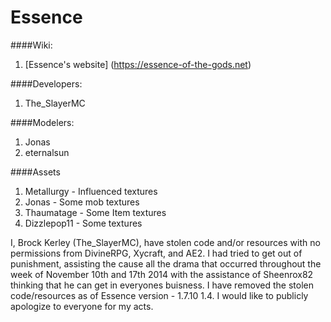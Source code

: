 Essence
=======

####Wiki:
1. [Essence's website] (https://essence-of-the-gods.net)

####Developers:
1. The_SlayerMC

####Modelers:
1. Jonas
2. eternalsun

####Assets
1. Metallurgy - Influenced textures
2. Jonas - Some mob textures
3. Thaumatage - Some Item textures
4. Dizzlepop11 - Some textures


I, Brock Kerley (The_SlayerMC), have stolen code and/or resources with no permissions from DivineRPG, Xycraft, and AE2. I had tried to get out of punishment, assisting the cause all the drama that occurred throughout the week of November 10th and 17th 2014 with the assistance of Sheenrox82 thinking that he can get in everyones buisness. I have removed the stolen code/resources as of Essence version - 1.7.10 1.4. I would like to publicly apologize to everyone for my acts.